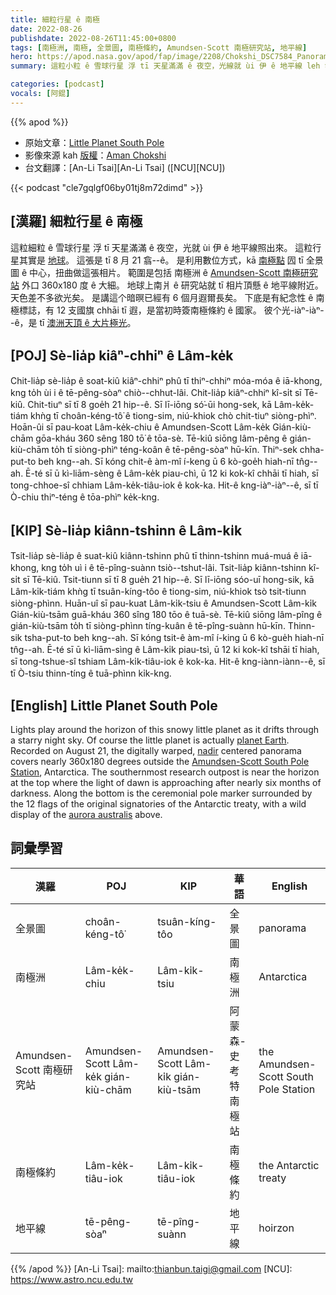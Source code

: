 ```yaml
---
title: 細粒行星 ê 南極
date: 2022-08-26
publishdate: 2022-08-26T11:45:00+0800
tags: [南極洲, 南極, 全景圖, 南極條約, Amundsen-Scott 南極研究站, 地平線]
hero: https://apod.nasa.gov/apod/fap/image/2208/Chokshi_DSC7584_Panorama_c1024.jpg
summary: 這粒小粒 ê 雪球行星 浮 tī 天星滿滿 ê 夜空，光線就 ùi 伊 ê 地平線 leh 發光。

categories: [podcast]
vocals: [阿錕]
---
```


{{% apod %}}

- 原始文章：[Little Planet South Pole](https://apod.nasa.gov/apod/ap220826.html)
- 影像來源 kah [版權][copyright]：[Aman Chokshi](https://www.instagram.com/aman_chokshi)
- 台文翻譯：[An-Li Tsai][An-Li Tsai] ([NCU][NCU])

{{< podcast "cle7gqlgf06by01tj8m72dimd" >}}

## [漢羅] 細粒行星 ê 南極
這粒細粒 ê 雪球行星 浮 tī 天星滿滿 ê 夜空，光就 ùi 伊 ê 地平線照出來。
這粒行星其實是 [地球][planet Earth]。
這張是 tī 8 月 21 翕--ê。
是利用數位方式，kā [南極點][nadir] 囥 tī 全景圖 ê 中心，扭曲做這張相片。
範圍是包括 南極洲 ê [Amundsen-Scott 南極研究站][Amundsen-Scott South Pole Station] 外口 360x180 度 ê 大細。
地球上南爿 ê 研究站就 tī 相片頂懸 ê 地平線附近。
天色差不多欲光矣。
是講這个暗暝已經有 6 個月遐爾長矣。
下底是有紀念性 ê 南極標誌，有 12 支國旗 chhāi tī 遐，是當初時簽南極條約 ê 國家。
彼个光-iàⁿ-iàⁿ--ê，是 tī [澳洲天頂 ê 大片極光][aurora australis t]。


## [POJ] Sè-lia̍p kiâⁿ-chhiⁿ ê Lâm-ke̍k
Chit-lia̍p sè-lia̍p ê soat-kiû kiâⁿ-chhiⁿ phû tī thiⁿ-chhiⁿ móa-móa ê iā-khong, kng to̍h ùi i ê tē-pêng-sòaⁿ chiò--chhut-lâi.
Chit-lia̍p kiâⁿ-chhiⁿ kî-si̍t sī Tē-kiû.
Chit-tiuⁿ sī tī 8 goe̍h 21 hip--ê.
Sī lī-iōng só͘-ūi hong-sek, kā Lâm-ke̍k-tiám khǹg tī choân-kéng-tô͘ ê tiong-sim, niú-khiok chò chit-tiuⁿ siòng-phìⁿ.
Hoān-ûi sī pau-koat Lâm-ke̍k-chiu ê Amundsen-Scott Lâm-ke̍k Gián-kiù-chām gōa-kháu 360 sêng 180 tō͘ ê tōa-sè.
Tē-kiû siōng lâm-pêng ê gián-kiù-chām to̍h tī siòng-phìⁿ téng-koân ê tē-pêng-sòaⁿ hū-kīn.
Thiⁿ-sek chha-put-to beh kng--ah.
Sī kóng chit-ê àm-mî í-keng ū 6 kò-goe̍h hiah-nī tn̂g--ah.
Ē-té sī ū kì-liām-sèng ê Lâm-ke̍k piau-chì, ū 12 ki kok-kî chhāi tī hiah, sī tong-chhoe-sî chhiam Lâm-ke̍k-tiâu-iok ê kok-ka.
Hit-ê kng-iàⁿ-iàⁿ--ê, sī tī Ò-chiu thiⁿ-téng ê tōa-phìⁿ ke̍k-kng.

## [KIP] Sè-lia̍p kiânn-tshinn ê Lâm-ki̍k
Tsit-lia̍p sè-lia̍p ê suat-kiû kiânn-tshinn phû tī thinn-tshinn muá-muá ê iā-khong, kng to̍h uì i ê tē-pîng-suànn tsiò--tshut-lâi.
Tsit-lia̍p kiânn-tshinn kî-si̍t sī Tē-kiû.
Tsit-tiunn sī tī 8 gue̍h 21 hip--ê.
Sī lī-iōng sóo-uī hong-sik, kā Lâm-ki̍k-tiám khǹg tī tsuân-kíng-tôo ê tiong-sim, niú-khiok tsò tsit-tiunn siòng-phìnn.
Huān-uî sī pau-kuat Lâm-ki̍k-tsiu ê Amundsen-Scott Lâm-ki̍k Gián-kiù-tsām guā-kháu 360 sîng 180 tōo ê tuā-sè.
Tē-kiû siōng lâm-pîng ê gián-kiù-tsām to̍h tī siòng-phìnn tíng-kuân ê tē-pîng-suànn hū-kīn.
Thinn-sik tsha-put-to beh kng--ah.
Sī kóng tsit-ê àm-mî í-king ū 6 kò-gue̍h hiah-nī tn̂g--ah.
Ē-té sī ū kì-liām-sìng ê Lâm-ki̍k piau-tsì, ū 12 ki kok-kî tshāi tī hiah, sī tong-tshue-sî tshiam Lâm-ki̍k-tiâu-iok ê kok-ka.
Hit-ê kng-iànn-iànn--ê, sī tī Ò-tsiu thinn-tíng ê tuā-phìnn ki̍k-kng.

## [English] Little Planet South Pole
Lights play around the horizon of this snowy little planet as it drifts through a starry night sky.
Of course the little planet is actually [planet Earth][planet Earth].
Recorded on August 21, the digitally warped, [nadir][nadir] centered panorama covers nearly 360x180 degrees outside the [Amundsen-Scott South Pole Station][Amundsen-Scott South Pole Station], Antarctica.
The southernmost research outpost is near the horizon at the top where the light of dawn is approaching after nearly six months of darkness.
Along the bottom is the ceremonial pole marker surrounded by the 12 flags of the original signatories of the Antarctic treaty, with a wild display of the [aurora australis][aurora australis e] above.



## 詞彙學習

|漢羅|POJ|KIP|華語|English|
|-|-|-|-|-|
|全景圖|choân-kéng-tô͘|tsuân-kíng-tôo|全景圖|panorama|
|南極洲|Lâm-ke̍k-chiu|Lâm-ki̍k-tsiu|南極洲|Antarctica|
|Amundsen-Scott 南極研究站|Amundsen-Scott Lâm-ke̍k gián-kiù-chām|Amundsen-Scott Lâm-ki̍k gián-kiù-tsām|阿蒙森-史考特南極站|the Amundsen-Scott South Pole Station|
|南極條約|Lâm-ke̍k-tiâu-iok|Lâm-ki̍k-tiâu-iok|南極條約|the Antarctic treaty|
|地平線|tē-pêng-sòaⁿ|tē-pîng-suànn|地平線|hoirzon|

{{% /apod %}}
[An-Li Tsai]: mailto:thianbun.taigi@gmail.com
[NCU]: https://www.astro.ncu.edu.tw

[copyright]: https://apod.nasa.gov/apod/fap/lib/about_apod.html#srapply

[planet Earth]:https://earthobservatory.nasa.gov/blogs/
[nadir]:https://upload.wikimedia.org/wikipedia/commons/thumb/4/47/Zenith-Nadir-Horizon.svg/1000px-Zenith-Nadir-Horizon.svg.png
[Amundsen-Scott South Pole Station]:https://www.nsf.gov/geo/opp/support/southp.jsp
[aurora australis e]:https://apod.nasa.gov/apod/ap220729.html
[aurora australis t]:https://apod.tw/daily/20220729/
